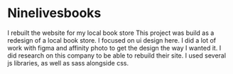 # Ninelivesbooks
I rebuilt the website for my local book store
This project was build as a redesign of a local book store.
I focused on ui design here.
I did a lot of work with figma and affinity photo to get the design the way I wanted it.
I did research on this company to be able to rebuild their site. 
I used several js libraries, as well as sass alongside css.
